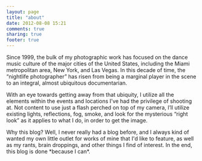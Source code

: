 ```yaml
---
layout: page
title: "about"
date: 2012-08-08 15:21
comments: true
sharing: true
footer: true
---
```

<p>Since 1999, the bulk of my photographic work has focused on the dance music culture of the major cities of the United States, including the Miami metropolitan area, New York, and Las Vegas. In this decade of time, the “nightlife photographer” has risen from being a marginal player in the scene to an integral, almost ubiquitous documentarian.</p>

<p>With an eye towards getting away from that ubiquity, I utilize all the elements within the events and locations I’ve had the privilege of shooting at. Not content to use just a flash perched on top of my camera, I’ll utilize existing lights, reflections, fog, smoke, and look for the mysterious “right look” as it applies to what I do, in order to get the image.</p>

<p>Why this blog? Well, I never really had a blog before, and I always kind of wanted my own little outlet for works of mine that I'd like to feature, as well as my rants, brain droppings, and other things I find of interest. In the end, this blog is done *because I can*.</p>
